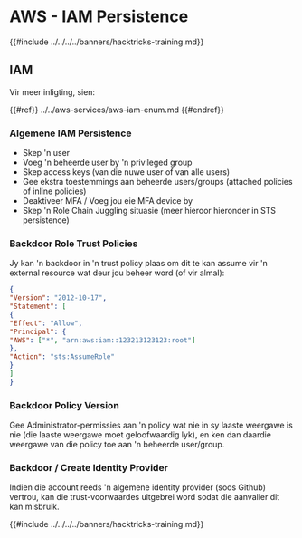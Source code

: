 # AWS - IAM Persistence

{{#include ../../../../banners/hacktricks-training.md}}

## IAM

Vir meer inligting, sien:

{{#ref}}
../../aws-services/aws-iam-enum.md
{{#endref}}

### Algemene IAM Persistence

- Skep 'n user
- Voeg 'n beheerde user by 'n privileged group
- Skep access keys (van die nuwe user of van alle users)
- Gee ekstra toestemmings aan beheerde users/groups (attached policies of inline policies)
- Deaktiveer MFA / Voeg jou eie MFA device by
- Skep 'n Role Chain Juggling situasie (meer hieroor hieronder in STS persistence)

### Backdoor Role Trust Policies

Jy kan 'n backdoor in 'n trust policy plaas om dit te kan assume vir 'n external resource wat deur jou beheer word (of vir almal):
```json
{
"Version": "2012-10-17",
"Statement": [
{
"Effect": "Allow",
"Principal": {
"AWS": ["*", "arn:aws:iam::123213123123:root"]
},
"Action": "sts:AssumeRole"
}
]
}
```
### Backdoor Policy Version

Gee Administrator-permissies aan 'n policy wat nie in sy laaste weergawe is nie (die laaste weergawe moet geloofwaardig lyk), en ken dan daardie weergawe van die policy toe aan 'n beheerde user/group.

### Backdoor / Create Identity Provider

Indien die account reeds 'n algemene identity provider (soos Github) vertrou, kan die trust-voorwaardes uitgebrei word sodat die aanvaller dit kan misbruik.

{{#include ../../../../banners/hacktricks-training.md}}
